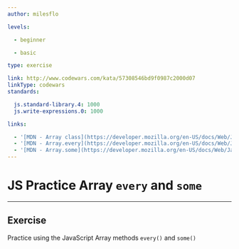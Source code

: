 ```yaml
---
author: milesflo

levels:

  - beginner

  - basic

type: exercise

link: http://www.codewars.com/kata/57308546bd9f0987c2000d07
linkType: codewars
standards:

  js.standard-library.4: 1000
  js.write-expressions.0: 1000

links:

  - '[MDN - Array class](https://developer.mozilla.org/en-US/docs/Web/JavaScript/Reference/Global_Objects/Array)'
  - '[MDN - Array.every](https://developer.mozilla.org/en-US/docs/Web/JavaScript/Reference/Global_Objects/Array/every)'
  - '[MDN - Array.some](https://developer.mozilla.org/en-US/docs/Web/JavaScript/Reference/Global_Objects/Array/some)'
---
```


# JS Practice Array `every` and `some`

---
## Exercise

Practice using the JavaScript Array methods `every()` and `some()`
